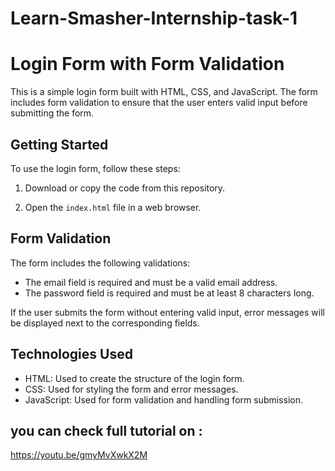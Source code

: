 # Learn-Smasher-Internship-task-1
# Login Form with Form Validation

This is a simple login form built with HTML, CSS, and JavaScript.
The form includes form validation to ensure that the user enters valid input before submitting the form.

## Getting Started

To use the login form, follow these steps:

1. Download or copy the code from this repository.

2. Open the `index.html` file in a web browser.

## Form Validation
The form includes the following validations:

- The email field is required and must be a valid email address.
- The password field is required and must be at least 8 characters long.

If the user submits the form without entering valid input, error messages will be displayed next to the corresponding fields.

## Technologies Used

- HTML: Used to create the structure of the login form.
- CSS: Used for styling the form and error messages.
- JavaScript: Used for form validation and handling form submission.

## you can check full tutorial on :
https://youtu.be/gmyMvXwkX2M
